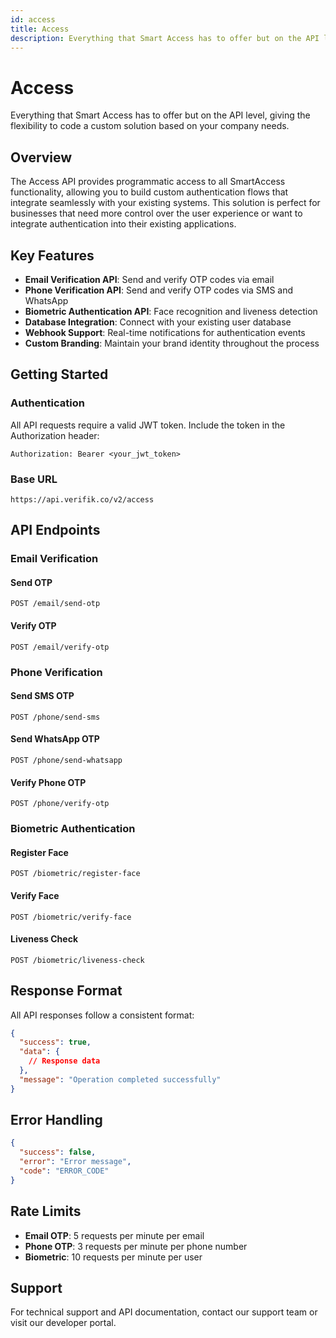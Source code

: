 ```yaml
---
id: access
title: Access
description: Everything that Smart Access has to offer but on the API level
---
```


# Access

Everything that Smart Access has to offer but on the API level, giving the flexibility to code a custom solution based on your company needs.

## Overview

The Access API provides programmatic access to all SmartAccess functionality, allowing you to build custom authentication flows that integrate seamlessly with your existing systems. This solution is perfect for businesses that need more control over the user experience or want to integrate authentication into their existing applications.

## Key Features

- **Email Verification API**: Send and verify OTP codes via email
- **Phone Verification API**: Send and verify OTP codes via SMS and WhatsApp
- **Biometric Authentication API**: Face recognition and liveness detection
- **Database Integration**: Connect with your existing user database
- **Webhook Support**: Real-time notifications for authentication events
- **Custom Branding**: Maintain your brand identity throughout the process

## Getting Started

### Authentication

All API requests require a valid JWT token. Include the token in the Authorization header:

```
Authorization: Bearer <your_jwt_token>
```

### Base URL

```
https://api.verifik.co/v2/access
```

## API Endpoints

### Email Verification

#### Send OTP
```http
POST /email/send-otp
```

#### Verify OTP
```http
POST /email/verify-otp
```

### Phone Verification

#### Send SMS OTP
```http
POST /phone/send-sms
```

#### Send WhatsApp OTP
```http
POST /phone/send-whatsapp
```

#### Verify Phone OTP
```http
POST /phone/verify-otp
```

### Biometric Authentication

#### Register Face
```http
POST /biometric/register-face
```

#### Verify Face
```http
POST /biometric/verify-face
```

#### Liveness Check
```http
POST /biometric/liveness-check
```

## Response Format

All API responses follow a consistent format:

```json
{
  "success": true,
  "data": {
    // Response data
  },
  "message": "Operation completed successfully"
}
```

## Error Handling

```json
{
  "success": false,
  "error": "Error message",
  "code": "ERROR_CODE"
}
```

## Rate Limits

- **Email OTP**: 5 requests per minute per email
- **Phone OTP**: 3 requests per minute per phone number
- **Biometric**: 10 requests per minute per user

## Support

For technical support and API documentation, contact our support team or visit our developer portal.
